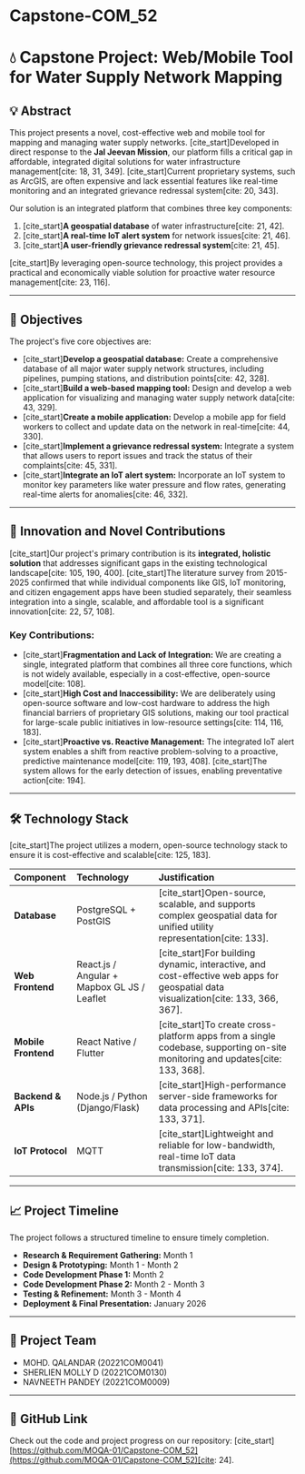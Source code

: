 # Capstone-COM_52
# 💧 Capstone Project: Web/Mobile Tool for Water Supply Network Mapping

## 💡 Abstract

This project presents a novel, cost-effective web and mobile tool for mapping and managing water supply networks. [cite_start]Developed in direct response to the **Jal Jeevan Mission**, our platform fills a critical gap in affordable, integrated digital solutions for water infrastructure management[cite: 18, 31, 349]. [cite_start]Current proprietary systems, such as ArcGIS, are often expensive and lack essential features like real-time monitoring and an integrated grievance redressal system[cite: 20, 343].

Our solution is an integrated platform that combines three key components:
1.  [cite_start]**A geospatial database** of water infrastructure[cite: 21, 42].
2.  [cite_start]**A real-time IoT alert system** for network issues[cite: 21, 46].
3.  [cite_start]**A user-friendly grievance redressal system**[cite: 21, 45].

[cite_start]By leveraging open-source technology, this project provides a practical and economically viable solution for proactive water resource management[cite: 23, 116].

---

## 🎯 Objectives

The project's five core objectives are:
* [cite_start]**Develop a geospatial database:** Create a comprehensive database of all major water supply network structures, including pipelines, pumping stations, and distribution points[cite: 42, 328].
* [cite_start]**Build a web-based mapping tool:** Design and develop a web application for visualizing and managing water supply network data[cite: 43, 329].
* [cite_start]**Create a mobile application:** Develop a mobile app for field workers to collect and update data on the network in real-time[cite: 44, 330].
* [cite_start]**Implement a grievance redressal system:** Integrate a system that allows users to report issues and track the status of their complaints[cite: 45, 331].
* [cite_start]**Integrate an IoT alert system:** Incorporate an IoT system to monitor key parameters like water pressure and flow rates, generating real-time alerts for anomalies[cite: 46, 332].

---

## 🚀 Innovation and Novel Contributions

[cite_start]Our project's primary contribution is its **integrated, holistic solution** that addresses significant gaps in the existing technological landscape[cite: 105, 190, 400]. [cite_start]The literature survey from 2015-2025 confirmed that while individual components like GIS, IoT monitoring, and citizen engagement apps have been studied separately, their seamless integration into a single, scalable, and affordable tool is a significant innovation[cite: 22, 57, 108].

### **Key Contributions:**

* [cite_start]**Fragmentation and Lack of Integration:** We are creating a single, integrated platform that combines all three core functions, which is not widely available, especially in a cost-effective, open-source model[cite: 108].
* [cite_start]**High Cost and Inaccessibility:** We are deliberately using open-source software and low-cost hardware to address the high financial barriers of proprietary GIS solutions, making our tool practical for large-scale public initiatives in low-resource settings[cite: 114, 116, 183].
* [cite_start]**Proactive vs. Reactive Management:** The integrated IoT alert system enables a shift from reactive problem-solving to a proactive, predictive maintenance model[cite: 119, 193, 408]. [cite_start]The system allows for the early detection of issues, enabling preventative action[cite: 194].

---

## 🛠️ Technology Stack

[cite_start]The project utilizes a modern, open-source technology stack to ensure it is cost-effective and scalable[cite: 125, 183].

| Component | Technology | Justification |
| :--- | :--- | :--- |
| **Database** | PostgreSQL + PostGIS | [cite_start]Open-source, scalable, and supports complex geospatial data for unified utility representation[cite: 133]. |
| **Web Frontend** | React.js / Angular + Mapbox GL JS / Leaflet | [cite_start]For building dynamic, interactive, and cost-effective web apps for geospatial data visualization[cite: 133, 366, 367]. |
| **Mobile Frontend** | React Native / Flutter | [cite_start]To create cross-platform apps from a single codebase, supporting on-site monitoring and updates[cite: 133, 368]. |
| **Backend & APIs** | Node.js / Python (Django/Flask) | [cite_start]High-performance server-side frameworks for data processing and APIs[cite: 133, 371]. |
| **IoT Protocol** | MQTT | [cite_start]Lightweight and reliable for low-bandwidth, real-time IoT data transmission[cite: 133, 374]. |

---

## 📈 Project Timeline

The project follows a structured timeline to ensure timely completion.


* **Research & Requirement Gathering:** Month 1
* **Design & Prototyping:** Month 1 - Month 2
* **Code Development Phase 1:** Month 2
* **Code Development Phase 2:** Month 2 - Month 3
* **Testing & Refinement:** Month 3 - Month 4
* **Deployment & Final Presentation:** January 2026

---

## 🤝 Project Team

* MOHD. QALANDAR (20221COM0041)
* SHERLIEN MOLLY D (20221COM0130)
* NAVNEETH PANDEY (20221COM0009)

---

## 🔗 GitHub Link

Check out the code and project progress on our repository:
[cite_start][https://github.com/MOQA-01/Capstone-COM_52](https://github.com/MOQA-01/Capstone-COM_52)[cite: 24].

